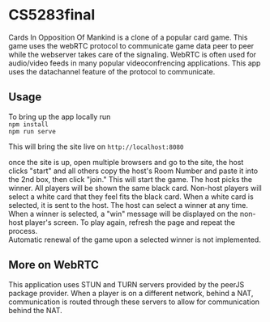 # CS5283final

Cards In Opposition Of Mankind is a clone of a popular card game. This game uses the webRTC protocol to communicate game data peer to peer while the webserver takes care of the signaling. WebRTC is often used for audio/video feeds in many popular videoconfrencing applications. This app uses the datachannel feature of the protocol to communicate. 

## Usage

To bring up the app locally run  
`npm install`  
`npm run serve`  

This will bring the site live on `http://localhost:8080`  

once the site is up, open multiple browsers and go to the site, the host clicks "start" and all others copy the host's Room Number and paste it into the 2nd box, then click "join." This will start the game. The host picks the winner. All players will be shown the same black card. Non-host players will select a white card that they feel fits the black card. When a white card is selected, it is sent to the host. The host can select a winner at any time. When a winner is selected, a "win" message will be displayed on the non-host player's screen. To play again, refresh the page and repeat the process.  
Automatic renewal of the game upon a selected winner is not implemented. 

## More on WebRTC

This application uses STUN and TURN servers provided by the peerJS package provider. When a player is on a different network, behind a NAT, communication is routed through these servers to allow for communication behind the NAT. 
